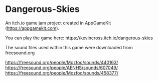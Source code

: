 # Dangerous-Skies
An itch.io game jam project created in AppGameKit (https://appgamekit.com).

You can play the game here: https://kevincross.itch.io/dangerous-skies
 
The sound files used within this game were downloaded from freesound.org

https://freesound.org/people/Mozfoo/sounds/440163/
https://freesound.org/people/AENHS/sounds/607049/
https://freesound.org/people/Mozfoo/sounds/458377/
